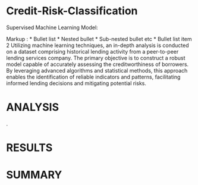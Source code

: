 # Credit-Risk-Classification
Supervised Machine Learning Model:

Markup : * Bullet list
              * Nested bullet
                  * Sub-nested bullet etc
          * Bullet list item 2
          Utilizing machine learning techniques, an in-depth analysis is conducted on a dataset comprising historical lending activity from a peer-to-peer lending services company. The primary objective is to construct a robust model capable of accurately assessing the creditworthiness of borrowers. By leveraging advanced algorithms and statistical methods, this approach enables the identification of reliable indicators and patterns, facilitating informed lending decisions and mitigating potential risks.

# ANALYSIS
.
# RESULTS
# SUMMARY
